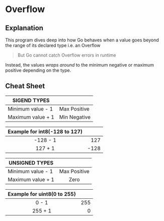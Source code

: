 # Overflow

## Explanation

This program dives deep into how Go behaves when a value goes beyond the range of its declared type i.e. an Overflow

> But Go cannot catch Overflow errors in runtime

Instead, the values _wraps around_ to the minimum negative or maximum positive depending on the type.

## Cheat Sheet

| **SIGEND TYPES**  |              |
| ----------------- | ------------ |
| Minimum value - 1 | Max Positive |
| Maximum value + 1 | Min Negative |

| Example for **int8(-128 to 127)** |      |
| :-------------------------------: | ---: |
|             -128 - 1              |  127 |
|              127 + 1              | -128 |

| **UNSIGNED TYPES** |              |
| ------------------ | :----------: |
| Minimum value - 1  | Max Positive |
| Maximum value + 1  |     Zero     |

| Example for **uint8(0 to 255)** |     |
| :-----------------------------: | --: |
|              0 - 1              | 255 |
|             255 + 1             |   0 |
